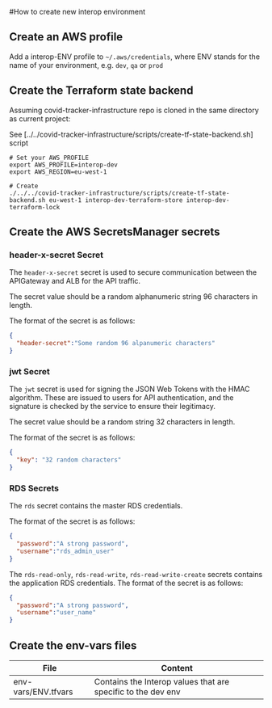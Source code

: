 #How to create new interop environment


## Create an AWS profile
Add a interop-ENV profile to `~/.aws/credentials`,
where ENV stands for the name of your environment, e.g. `dev`, `qa` or `prod`

## Create the Terraform state backend
Assuming covid-tracker-infrastructure repo is cloned in the same directory as current project:

See [../../covid-tracker-infrastructure/scripts/create-tf-state-backend.sh] script

```
# Set your AWS_PROFILE
export AWS_PROFILE=interop-dev
export AWS_REGION=eu-west-1

# Create
./../../covid-tracker-infrastructure/scripts/create-tf-state-backend.sh eu-west-1 interop-dev-terraform-store interop-dev-terraform-lock
```


## Create the AWS SecretsManager secrets


### header-x-secret Secret
The `header-x-secret` secret is used to secure communication between the APIGateway and ALB for the API traffic.

The secret value should be a random alphanumeric string 96 characters in length.

The format of the secret is as follows:
```json
{
  "header-secret":"Some random 96 alpanumeric characters"
}
```

### jwt Secret
The `jwt` secret is used for signing the JSON Web Tokens with the HMAC algorithm. These are issued to users for API authentication,
and the signature is checked by the service to ensure their legitimacy.

The secret value should be a random string 32 characters in length.

The format of the secret is as follows:
```json
{
  "key": "32 random characters"
}
```

### RDS Secrets
The `rds` secret contains the master RDS credentials.

The format of the secret is as follows:
```json
{
  "password":"A strong password",
  "username":"rds_admin_user"
}
```

The `rds-read-only`, `rds-read-write`, `rds-read-write-create` secrets contains the application RDS credentials.
The format of the secret is as follows:
```json
{
  "password":"A strong password",
  "username":"user_name"
}
```

## Create the env-vars files

| File                    | Content                                                      |
| ------------------------| -----------------------------------------------------------  |
| env-vars/ENV.tfvars     | Contains the Interop values that are specific to the dev env |

